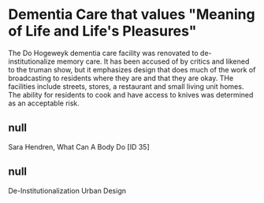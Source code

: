 # Dementia Care that values "Meaning of Life and Life's Pleasures" 

The Do Hogeweyk dementia care facility was renovated to de-institutionalize memory care. It has been accused of by critics and likened to the truman show, but it emphasizes design that does much of the work of broadcasting to residents where they are and that they are okay. THe facilities include streets, stores, a restaurant and small living unit homes. The ability for residents to cook and have access to knives was determined as an acceptable risk. 

## null

Sara Hendren, What Can A Body Do [ID 35]

## null

De-Institutionalization
Urban Design

